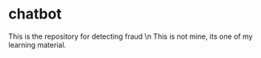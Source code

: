 # chatbot
This is the repository for detecting fraud \n
This is not mine, its one of my learning material.
